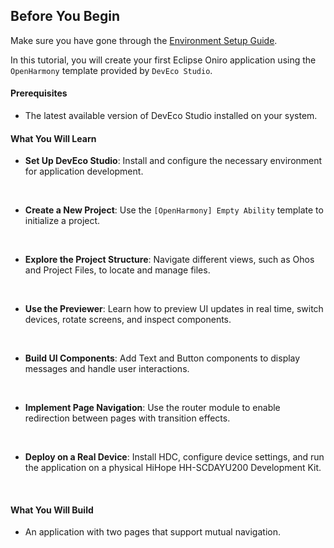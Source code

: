 ## Before You Begin  

Make sure you have gone through the [Environment Setup Guide](../../environment-setup-config/index.md).  

<!--  -->
In this tutorial, you will create your first Eclipse Oniro application using the `OpenHarmony` template provided by `DevEco Studio`. 

#### Prerequisites
- The latest available version of DevEco Studio installed on your system.

#### What You Will Learn  
- **Set Up DevEco Studio**: Install and configure the necessary environment for application development.
<br>

- **Create a New Project**: Use the `[OpenHarmony] Empty Ability` template to initialize a project.
<br>

- **Explore the Project Structure**: Navigate different views, such as Ohos and Project Files, to locate and manage files.
<br>

- **Use the Previewer**: Learn how to preview UI updates in real time, switch devices, rotate screens, and inspect components.
<br>

- **Build UI Components**: Add Text and Button components to display messages and handle user interactions.
<br>

- **Implement Page Navigation**: Use the router module to enable redirection between pages with transition effects.
<br>

- **Deploy on a Real Device**: Install HDC, configure device settings, and run the application on a physical HiHope HH-SCDAYU200 Development Kit.
<br>

#### What You Will Build
- An application with two pages that support mutual navigation.
